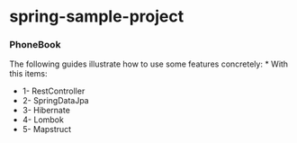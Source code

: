 # spring-sample-project

### PhoneBook
The following guides illustrate how to use some features concretely:
		* With this items:

* 1- RestController 
* 2- SpringDataJpa
* 3- Hibernate
* 4- Lombok
* 5- Mapstruct
